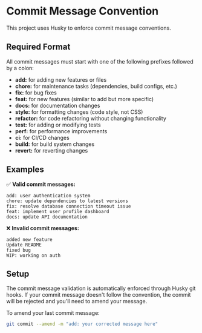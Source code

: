 # Commit Message Convention

This project uses Husky to enforce commit message conventions.

## Required Format

All commit messages must start with one of the following prefixes followed by a colon:

- **add:** for adding new features or files
- **chore:** for maintenance tasks (dependencies, build configs, etc.)
- **fix:** for bug fixes
- **feat:** for new features (similar to add but more specific)
- **docs:** for documentation changes
- **style:** for formatting changes (code style, not CSS)
- **refactor:** for code refactoring without changing functionality
- **test:** for adding or modifying tests
- **perf:** for performance improvements
- **ci:** for CI/CD changes
- **build:** for build system changes
- **revert:** for reverting changes

## Examples

✅ **Valid commit messages:**

```
add: user authentication system
chore: update dependencies to latest versions
fix: resolve database connection timeout issue
feat: implement user profile dashboard
docs: update API documentation
```

❌ **Invalid commit messages:**

```
added new feature
Update README
fixed bug
WIP: working on auth
```

## Setup

The commit message validation is automatically enforced through Husky git hooks. If your commit message doesn't follow the convention, the commit will be rejected and you'll need to amend your message.

To amend your last commit message:

```bash
git commit --amend -m "add: your corrected message here"
```
